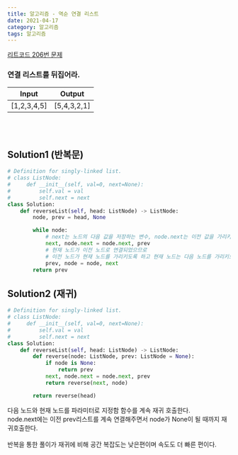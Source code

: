 ```yaml
---
title: 알고리즘 - 역순 연결 리스트
date: 2021-04-17
category: 알고리즘
tags: 알고리즘
---
```


[리트코드 206번 문제](https://leetcode.com/problems/reverse-linked-list/)

### 연결 리스트를 뒤집어라.

| Input       | Output      |
| ----------- | ----------- |
| [1,2,3,4,5] | [5,4,3,2,1] |

<br><br>

## Solution1 (반복문)

```python
# Definition for singly-linked list.
# class ListNode:
#     def __init__(self, val=0, next=None):
#         self.val = val
#         self.next = next
class Solution:
    def reverseList(self, head: ListNode) -> ListNode:
        node, prev = head, None

        while node:
            # next는 노드의 다음 값을 저장하는 변수, node.next는 이전 값을 가리키도록 함
            next, node.next = node.next, prev
            # 현재 노드가 이전 노드로 연결되었으므로
            # 이전 노드가 현재 노드를 가리키도록 하고 현재 노드는 다음 노드를 가리키도록 포인트를 이동시킴
            prev, node = node, next
        return prev

```

## Solution2 (재귀)

```python
# Definition for singly-linked list.
# class ListNode:
#     def __init__(self, val=0, next=None):
#         self.val = val
#         self.next = next
class Solution:
    def reverseList(self, head: ListNode) -> ListNode:
        def reverse(node: ListNode, prev: ListNode = None):
            if node is None:
                return prev
            next, node.next = node.next, prev
            return reverse(next, node)

        return reverse(head)
```

다음 노드와 현재 노드를 파라미터로 지정함 함수를 계속 재귀 호출한다.  
node.next에는 이전 prev리스트를 계속 연결해주면서 node가 None이 될 때까지 재귀호출한다.
<br><br>
반복을 통한 풀이가 재귀에 비해 공간 복잡도는 낮은편이며 속도도 더 빠른 편이다.
